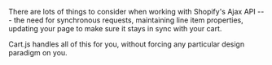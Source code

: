 There are lots of things to consider when working with Shopify's Ajax API --- the need for synchronous requests, maintaining line item properties, updating your page to make sure it stays in sync with your cart.

Cart.js handles all of this for you, without forcing any particular design paradigm on you.
